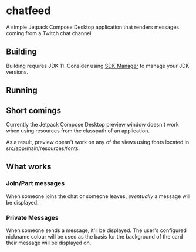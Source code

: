 # chatfeed
A simple Jetpack Compose Desktop application that renders messages coming from a Twitch chat channel

## Building
Building requires JDK 11. Consider using [SDK Manager](https://sdkman.io) to manage your JDK versions.

## Running

## Short comings
Currently the Jetpack Compose Desktop preview window doesn't work when using resources from the classpath of an application. 

As a result, preview doesn't work on any of the views using fonts located in src/app/main/resources/fonts.

## What works
### Join/Part messages
When someone joins the chat or someone leaves, _eventually_ a message will be displayed.

### Private Messages
When someone sends a message, it'll be displayed. The user's configured nickname colour will be used as the basis 
for the background of the card their message will be displayed on.

